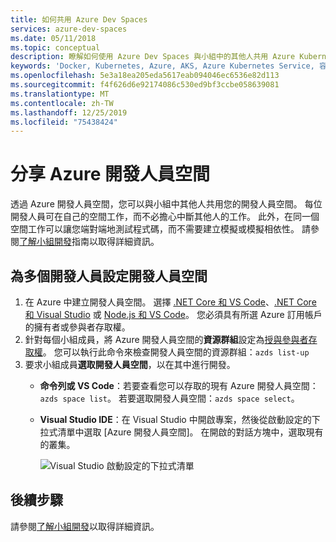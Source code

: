 ```yaml
---
title: 如何共用 Azure Dev Spaces
services: azure-dev-spaces
ms.date: 05/11/2018
ms.topic: conceptual
description: 瞭解如何使用 Azure Dev Spaces 與小組中的其他人共用 Azure Kubernetes Service 中的開發人員空間
keywords: 'Docker, Kubernetes, Azure, AKS, Azure Kubernetes Service, 容器, Helm, 服務網格, 服務網格路由傳送, kubectl, k8s '
ms.openlocfilehash: 5e3a18ea205eda5617eab094046ec6536e82d113
ms.sourcegitcommit: f4f626d6e92174086c530ed9bf3ccbe058639081
ms.translationtype: MT
ms.contentlocale: zh-TW
ms.lasthandoff: 12/25/2019
ms.locfileid: "75438424"
---
```

# <a name="share-azure-dev-spaces"></a>分享 Azure 開發人員空間

透過 Azure 開發人員空間，您可以與小組中其他人共用您的開發人員空間。 每位開發人員可在自己的空間工作，而不必擔心中斷其他人的工作。 此外，在同一個空間工作可以讓您端對端地測試程式碼，而不需要建立模擬或模擬相依性。 請參閱[了解小組開發](../team-development-nodejs.md)指南以取得詳細資訊。

## <a name="set-up-a-dev-space-for-multiple-developers"></a>為多個開發人員設定開發人員空間

1. 在 Azure 中建立開發人員空間。 選擇 [.NET Core 和 VS Code](../get-started-netcore.md)、[.NET Core 和 Visual Studio](../get-started-netcore-visualstudio.md) 或 [Node.js 和 VS Code](../get-started-nodejs.md)。 您必須具有所選 Azure 訂用帳戶的擁有者或參與者存取權。
1. 針對每個小組成員，將 Azure 開發人員空間的**資源群組**設定為[授與參與者存取權](/azure/active-directory/role-based-access-control-configure)。 您可以執行此命令來檢查開發人員空間的資源群組：`azds list-up`
1. 要求小組成員**選取開發人員空間**，以在其中進行開發。
   * **命令列或 VS Code**：若要查看您可以存取的現有 Azure 開發人員空間：`azds space list`。 若要選取開發人員空間：`azds space select`。
   * **Visual Studio IDE**：在 Visual Studio 中開啟專案，然後從啟動設定的下拉式清單中選取 [Azure 開發人員空間]。 在開啟的對話方塊中，選取現有的叢集。

     ![Visual Studio 啟動設定的下拉式清單](../media/get-started-netcore-visualstudio/LaunchSettings.png)

## <a name="next-steps"></a>後續步驟

請參閱[了解小組開發](../team-development-nodejs.md)以取得詳細資訊。
